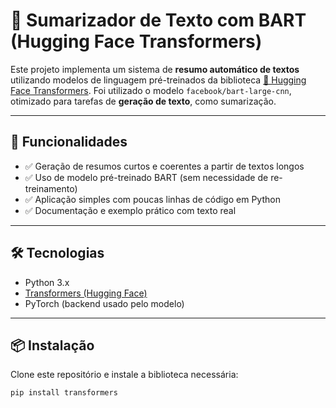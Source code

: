 # 🧠 Sumarizador de Texto com BART (Hugging Face Transformers)

Este projeto implementa um sistema de **resumo automático de textos** utilizando modelos de linguagem pré-treinados da biblioteca [🤗 Hugging Face Transformers](https://huggingface.co/transformers/). Foi utilizado o modelo `facebook/bart-large-cnn`, otimizado para tarefas de **geração de texto**, como sumarização.

---

## 🚀 Funcionalidades

- ✅ Geração de resumos curtos e coerentes a partir de textos longos  
- ✅ Uso de modelo pré-treinado BART (sem necessidade de re-treinamento)  
- ✅ Aplicação simples com poucas linhas de código em Python  
- ✅ Documentação e exemplo prático com texto real  

---

## 🛠 Tecnologias

- Python 3.x  
- [Transformers (Hugging Face)](https://pypi.org/project/transformers/)  
- PyTorch (backend usado pelo modelo)

---

## 📦 Instalação

Clone este repositório e instale a biblioteca necessária:

```bash
pip install transformers
